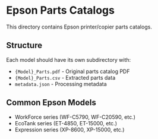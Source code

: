 # Epson Parts Catalogs

This directory contains Epson printer/copier parts catalogs.

## Structure
Each model should have its own subdirectory with:
- `{Model}_Parts.pdf` - Original parts catalog PDF
- `{Model}_Parts.csv` - Extracted parts data
- `metadata.json` - Processing metadata

## Common Epson Models
- WorkForce series (WF-C5790, WF-C20590, etc.)
- EcoTank series (ET-4850, ET-15000, etc.)
- Expression series (XP-8600, XP-15000, etc.)